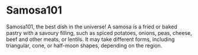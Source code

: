# Samosa101
Samosa101, the best dish in the universe!
A samosa is a fried or baked pastry with a savoury filling, such as spiced potatoes, onions, peas, cheese, beef and other meats, or lentils.
It may take different forms, including triangular, cone, or half-moon shapes, depending on the region.
